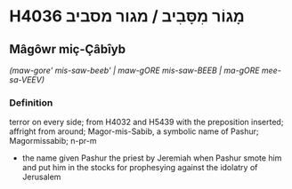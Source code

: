 # H4036 מָגוֹר מִסָּבִיב / מגור מסביב

## Mâgôwr miç-Çâbîyb

_(maw-gore' mis-saw-beeb' | maw-ɡORE mis-saw-BEEB | ma-ɡORE mee-sa-VEEV)_

### Definition

terror on every side; from H4032 and H5439 with the preposition inserted; affright from around; Magor-mis-Sabib, a symbolic name of Pashur; Magormissabib; n-pr-m

- the name given Pashur the priest by Jeremiah when Pashur smote him and put him in the stocks for prophesying against the idolatry of Jerusalem
